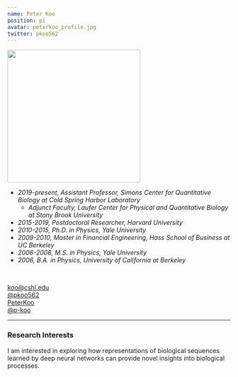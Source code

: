 ```yaml
---
name: Peter Koo
position: pi
avatar: peterkoo_profile.jpg
twitter: pkoo562
---
```


<img width="300" src="{{site.baseurl}}/images/people/{{page.avatar}}" data-action="zoom">
<br>

- _2019-present, Assistant Professor, Simons Center for Quantitative Biology at Cold Spring Harbor Laboratory_ <br>
	- _Adjunct Faculty, Laufer Center for Physical and Quantitative Biology at Stony Brook University_ <br>
- _2015-2019, Postdoctoral Researcher, Harvard University_ <br>
- _2010-2015, Ph.D. in Physics, Yale University_ <br>
- _2009-2010, Master in Financial Engineering, Hass School of Business at UC Berkeley_ <br>
- _2006-2008, M.S. in Physics, Yale University_ <br>
- _2006, B.A. in Physics, University of California at Berkeley_ <br>
<br>

<a href="mailto:koo@cshl.edu"><i class="fa fa-envelope-o"></i> koo@cshl.edu</a><br>
<a href="https://twitter.com/pkoo562"><i class="fa fa-twitter"></i> @pkoo562 </a><br>
<a href="https://www.linkedin.com/in/p-koo"><i class="fa fa-linkedin-square"></i> PeterKoo</a><br>
<a href="https://github.com/p-koo"><i class="fa fa-github"></i> @p-koo </a><br>

<hr>

### Research Interests

I am interested in exploring how representations of biological sequences learned by deep neural networks can provide novel insights into biological processes. 
<br>
<br>
<br>

&nbsp;
&nbsp;
&nbsp;
&nbsp;
&nbsp;
&nbsp;
&nbsp;
&nbsp;
&nbsp;
&nbsp;
&nbsp;
&nbsp;
&nbsp;
&nbsp;
&nbsp;
&nbsp;
&nbsp;
&nbsp;
&nbsp;
&nbsp;
&nbsp;
&nbsp;
&nbsp;
&nbsp;

